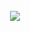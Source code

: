 <div align="center" width="100vw" height="100vh">
	<br>
	<a href="https://github.com/cloudymax/markdown_templates/blob/main/test/test.svg">
		<img src="https://github.com/cloudymax/markdown_templates/blob/main/test/test.svg">
	</a>
	<br>
</div>
